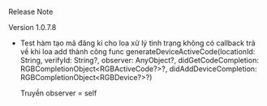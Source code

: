 Release Note

Version 1.0.7.8
- Test hàm tạo mã đăng kí cho loa xử lý tình trạng không có callback trả về khi loa add thành công
    func generateDeviceActiveCode(locationId: String,
                                         verifyId: String?,
                                         observer: AnyObject?,
                                         didGetCodeCompletion: RGBCompletionObject<RGBActiveCode?>?,
                                         didAddDeviceCompletion: RGBCompletionObject<RGBDevice?>?)
                                         
  Truyền observer = self

